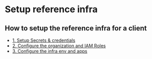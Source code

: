 # Setup reference infra

## How to setup the reference infra for a client
- [1. Setup Secrets & credentials](../0_secrets.md)
- [2. Configure the organization and IAM Roles](../2_configure_the_organization_and_iam_roles.md)
- [3. Configure the infra env and apps](./3_configure_the_infra_env_and_apps.md)
